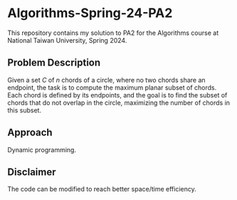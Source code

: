 # Algorithms-Spring-24-PA2
This repository contains my solution to PA2 for the Algorithms course at National Taiwan University, Spring 2024.

## Problem Description
Given a set _C_ of _n_ chords of a circle, where no two chords share an endpoint, the task is to compute the maximum planar subset of chords.
Each chord is defined by its endpoints, and the goal is to find the subset of chords that do not overlap in the circle, maximizing the number of chords in this subset.

## Approach
Dynamic programming.

## Disclaimer
The code can be modified to reach better space/time efficiency.

